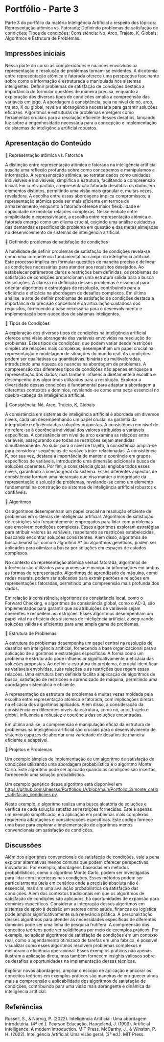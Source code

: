 # Portfólio - Parte 3

Parte 3 do portfólio da matéria Inteligência Artificial a respeito dos tópicos: Representação atômica vs. Fatorada; Definindo problemas de satisfação de condições; Tipos de condições; Consistência: Nó, Arco, Trajeto, K, Globais; Algoritmos e Estrutura de Problemas.

## Impressões iniciais

Nessa parte do curso as complexidades e nuances envolvidas na representação e resolução de problemas tornam-se evidentes. A dicotomia entre representação atômica e fatorada oferece uma perspectiva fascinante sobre como a informação é estruturada e manipulada nos sistemas inteligentes. Definir problemas de satisfação de condições destaca a importância de formular questões de maneira precisa, enquanto a exploração dos diversos tipos de condições amplia a compreensão das variáveis em jogo. A abordagem à consistência, seja no nível do nó, arco, trajeto, K ou global, revela a abrangência necessária para garantir soluções eficazes. Algoritmos e estruturas de problemas emergem como ferramentas cruciais para a resolução eficiente desses desafios, lançando luz sobre a engenhosidade necessária para a concepção e implementação de sistemas de inteligência artificial robustos.
## Apresentação do Conteúdo

🔵 Representação atômica vs. Fatorada

A distinção entre representação atômica e fatorada na inteligência artificial suscita uma reflexão profunda sobre como concebemos e manipulamos a informação. A representação atômica, ao retratar dados como unidades indivisíveis e indivisíveis, simplifica a estrutura, facilitando a compreensão inicial. Em contrapartida, a representação fatorada desdobra os dados em elementos distintos, permitindo uma visão mais granular e, muitas vezes, reveladora. A escolha entre essas abordagens implica compromissos; a representação atômica pode ser mais eficiente em termos de armazenamento, enquanto a fatorada oferece maior flexibilidade e capacidade de modelar relações complexas. Nesse embate entre simplicidade e expressividade, a escolha entre representação atômica e fatorada emerge como um dilema crucial, exigindo uma análise cuidadosa das demandas específicas do problema em questão e das metas almejadas no desenvolvimento de sistemas de inteligência artificial.

🔵 Definindo problemas de satisfação de condições

A habilidade de definir problemas de satisfação de condições revela-se como uma competência fundamental no campo da inteligência artificial. Este processo implica em formular questões de maneira precisa e delinear as condições necessárias para atender aos requisitos desejados. Ao estabelecer parâmetros claros e restrições bem definidas, os problemas de satisfação de condições proporcionam uma estrutura sólida para a busca de soluções. A clareza na definição desses problemas é essencial para orientar algoritmos e estratégias de resolução, contribuindo para a eficiência e eficácia na abordagem de desafios complexos. Em última análise, a arte de definir problemas de satisfação de condições destaca a importância da precisão conceitual e da articulação cuidadosa dos requisitos, fornecendo a base necessária para o desenvolvimento e implementação bem-sucedidos de sistemas inteligentes.

🔵 Tipos de Condições

A exploração dos diversos tipos de condições na inteligência artificial oferece uma visão abrangente das variáveis envolvidas na resolução de problemas. Estes tipos de condições, que podem variar desde restrições simples até relações mais complexas, desempenham um papel crucial na representação e modelagem de situações do mundo real. As condições podem ser qualitativas ou quantitativas, binárias ou multivaloradas, introduzindo uma riqueza de nuances na abordagem de problemas. A compreensão dos diferentes tipos de condições não apenas enriquece a representação dos dados, mas também influencia diretamente a escolha e desempenho dos algoritmos utilizados para a resolução. Explorar a diversidade dessas condições é fundamental para adaptar a abordagem a diferentes contextos e domínios, revelando-se como uma peça essencial no quebra-cabeça da inteligência artificial.

🔵 Consistência: Nó, Arco, Trajeto, K, Globais

A consistência em sistemas de inteligência artificial é abordada em diversos níveis, cada um desempenhando um papel crucial na garantia da integridade e eficiência das soluções propostas. A consistência em nível de nó refere-se à coerência individual dos valores atribuídos a variáveis específicas. A consistência em nível de arco examina as relações entre variáveis, assegurando que todas as restrições sejam atendidas simultaneamente. Ao subir para o nível de trajeto, a consistência amplia-se para considerar sequências de variáveis inter-relacionadas. A consistência K, por sua vez, destaca a importância de manter a coerência em grupos específicos de variáveis, introduzindo uma dimensão adicional à busca de soluções coerentes. Por fim, a consistência global engloba todos esses níveis, garantindo a coesão geral do sistema. Esses diferentes aspectos de consistência formam uma hierarquia que visa manter a integridade da representação e solução de problemas, revelando-se como um elemento fundamental na construção de sistemas de inteligência artificial robustos e confiáveis.


🔵 Algoritmos


Os algoritmos desempenham um papel crucial na resolução eficiente de problemas em sistemas de inteligência artificial. Algoritmos de satisfação de restrições são frequentemente empregados para lidar com problemas que envolvem condições complexas. Esses algoritmos exploram estratégias para atribuir valores às variáveis, respeitando as restrições estabelecidas, buscando encontrar soluções consistentes. Além disso, algoritmos de busca heurística, como o algoritmo A* ou algoritmos genéticos, podem ser aplicados para otimizar a busca por soluções em espaços de estados complexos.

No contexto da representação atômica versus fatorada, algoritmos de inferência são utilizados para processar e manipular informações em ambas as formas de representação. Algoritmos de aprendizado de máquina, como redes neurais, podem ser aplicados para extrair padrões e relações em representações fatoradas, permitindo uma compreensão mais profunda dos dados.

Em relação à consistência, algoritmos de consistência local, como o Forward Checking, e algoritmos de consistência global, como o AC-3, são implementados para garantir que as atribuições de variáveis sejam coerentes e respeitem as restrições. Esses algoritmos desempenham um papel vital na eficácia dos sistemas de inteligência artificial, assegurando soluções válidas e eficientes para uma ampla gama de problemas.


🔵 Estrutura de Problemas

A estrutura de problemas desempenha um papel central na resolução de desafios em inteligência artificial, fornecendo a base organizacional para a aplicação de algoritmos e estratégias específicas. A forma como um problema é estruturado pode influenciar significativamente a eficácia das soluções propostas. Ao definir a estrutura do problema, é crucial identificar as variáveis envolvidas, suas relações e as restrições que regem essas relações. Uma estrutura bem definida facilita a aplicação de algoritmos de busca, satisfação de restrições e aprendizado de máquina, permitindo uma abordagem sistemática e eficiente.

A representação da estrutura de problemas é muitas vezes moldada pela escolha entre representação atômica e fatorada, com implicações diretas na eficácia dos algoritmos aplicados. Além disso, a consideração da consistência em diferentes níveis da estrutura, como nó, arco, trajeto e global, influencia a robustez e coerência das soluções encontradas.

Em última análise, a compreensão e manipulação eficaz da estrutura de problemas na inteligência artificial são cruciais para o desenvolvimento de sistemas capazes de abordar uma variedade de desafios de maneira eficiente e adaptável.

🔵 Projetos e Problemas

Um exemplo simples de implementação de um algoritmo de satisfação de condições utilizando uma abordagem probabilística é o algoritmo Monte Carlo. Este algoritmo pode ser aplicado quando as condições são incertas, fornecendo uma solução probabilística.

Um exemplo genérico desse algoritmo está disponível em <https://github.com/Jhessss/Portfolios_IA/blob/main/Portfolio_3/monte_carlo_satisfacao_condicoes.py>.

Neste exemplo, o algoritmo realiza uma busca aleatória de soluções e verifica se cada solução satisfaz as restrições fornecidas. Este é apenas um exemplo simplificado, e a aplicação em problemas mais complexos requereria adaptações e considerações específicas. Este código fornece uma base para explorar a implementação de algoritmos menos convencionais em satisfação de condições.



## Discussões

Além dos algoritmos convencionais de satisfação de condições, vale a pena explorar alternativas menos comuns que podem oferecer perspectivas inovadoras. Por exemplo, abordagens baseadas em métodos probabilísticos, como o algoritmo Monte Carlo, podem ser investigadas para lidar com incertezas nas condições. Esses métodos podem ser particularmente úteis em cenários onde a precisão absoluta não é essencial, mas sim uma avaliação probabilística da satisfação das condições.
Além dos contextos tradicionais em que os algoritmos de satisfação de condições são aplicados, há oportunidades de expansão para domínios específicos. Considerar a integração desses algoritmos em sistemas de apoio à decisão em setores como saúde, finanças ou logística pode ampliar significativamente sua relevância prática. A personalização desses algoritmos para atender às necessidades específicas de diferentes domínios pode ser uma linha de pesquisa frutífera.
A compreensão dos conceitos teóricos pode ser solidificada por meio de exemplos práticos. Por exemplo, ao aplicar algoritmos de satisfação de condições em um contexto real, como o agendamento otimizado de tarefas em uma fábrica, é possível visualizar como esses algoritmos resolvem problemas complexos e melhoram a eficiência operacional. Esses exemplos práticos não apenas ilustram a aplicação direta, mas também fornecem insights valiosos sobre os desafios e oportunidades na implementação dessas técnicas.


Explorar novas abordagens, ampliar o escopo de aplicação e ancorar os conceitos teóricos em exemplos práticos são maneiras de enriquecer ainda mais a compreensão e aplicabilidade dos algoritmos de satisfação de condições, contribuindo para uma visão mais abrangente e dinâmica da inteligência artificial.

## Referências

Russell, S., & Norvig, P. (2022). Inteligência Artificial: Uma abordagem introdutória. (4ª ed.). Pearson Educação. Haugeland, J. (1999). Artificial Intelligence: A modern introduction. MIT Press. McCarthy, J., & Winston, P. H. (2022). Inteligência Artificial: Uma visão geral. (3ª ed.). MIT Press.





